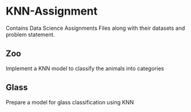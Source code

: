 # KNN-Assignment
Contains Data Science Assignments Files along with their datasets and problem statement.

## Zoo
Implement a KNN model to classify the animals into categories

## Glass
Prepare a model for glass classification using KNN
